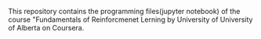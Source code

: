 This repository contains the programming files(jupyter notebook) of the course "Fundamentals of Reinforcmenet Lerning by University of University of Alberta on Coursera.
